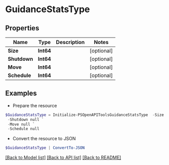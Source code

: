 # GuidanceStatsType
## Properties

Name | Type | Description | Notes
------------ | ------------- | ------------- | -------------
**Size** | **Int64** |  | [optional] 
**Shutdown** | **Int64** |  | [optional] 
**Move** | **Int64** |  | [optional] 
**Schedule** | **Int64** |  | [optional] 

## Examples

- Prepare the resource
```powershell
$GuidanceStatsType = Initialize-PSOpenAPIToolsGuidanceStatsType  -Size null `
 -Shutdown null `
 -Move null `
 -Schedule null
```

- Convert the resource to JSON
```powershell
$GuidanceStatsType | ConvertTo-JSON
```

[[Back to Model list]](../README.md#documentation-for-models) [[Back to API list]](../README.md#documentation-for-api-endpoints) [[Back to README]](../README.md)

